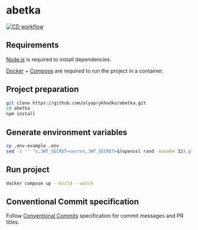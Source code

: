 # abetka

[![CD workflow](https://github.com/olyaprykhodko/abetka/actions/workflows/cd.yml/badge.svg)](https://github.com/olyaprykhodko/abetka/actions/workflows/cd.yml)

## Requirements

[Node.js](https://nodejs.org) is required to install dependencies.

[Docker](https://www.docker.com/) + [Compose](https://docs.docker.com/compose/) are required to run the project in a container.

## Project preparation

```bash
git clone https://github.com/olyaprykhodko/abetka.git
cd abetka
npm install
```

## Generate environment variables

```bash
cp .env.example .env
sed -i '' "s,JWT_SECRET=secret,JWT_SECRET=$(openssl rand -base64 32),g" .env
```

## Run project

```bash
docker compose up --build --watch
```

## Conventional Commit specification

Follow [Conventional Commits](https://www.conventionalcommits.org/en/v1.0.0/) specification for commit messages and PR titles.

